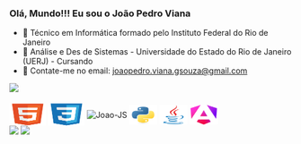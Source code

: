 ### Olá, Mundo!!! Eu sou o João Pedro Viana
- 🔭 Técnico em Informática formado pelo Instituto Federal do Rio de Janeiro
- 🌱 Análise e Des de Sistemas - Universidade do Estado do Rio de Janeiro (UERJ) - Cursando
- 💬 Contate-me no email: joaopedro.viana.gsouza@gmail.com
<div align="left>
  <a href="https://github.com/JoaoVianaSouza">
  <img height="180em" src="https://github-readme-stats.vercel.app/api/top-langs/?username=JoaoVianaSouza&layout=compact&langs_count=9&theme=onedark"/>
</div>
    
<div style="display: inline_block"><br>
  <img align="center" alt="Joao-HTML" height="40" width="65" padding="3px"  src="https://raw.githubusercontent.com/devicons/devicon/master/icons/html5/html5-original.svg">
  <img align="center" alt="Joao-CSS" height="40" width="65" padding="3px"  src="https://raw.githubusercontent.com/devicons/devicon/master/icons/css3/css3-original.svg">
  <img align="center" alt="Joao-JS" height="35" width="50" padding="3px"  src="https://cdn.jsdelivr.net/gh/devicons/devicon/icons/javascript/javascript-original.svg">
  <img align="center" alt="Joao-JS" height="35" width="50" padding="3px"  src="https://raw.githubusercontent.com/devicons/devicon/master/icons/python/python-original.svg">
  <img align="center" alt="Joao-JS" height="35" width="50" padding="3px"  src="https://raw.githubusercontent.com/devicons/devicon/master/icons/java/java-original.svg">
  <img align="center" alt="Joao-JS" height="35" width="50" padding="3px" src="https://raw.githubusercontent.com/devicons/devicon/master/icons/angular/angular-original.svg">
  

</div>
<div>
   <a href = "mailto:joaopedro.viana.gsouza@gmail.com"><img src="https://img.shields.io/badge/Gmail-D14836?style=for-the-badge&logo=gmail&logoColor=white"></a>
   <a href="https://www.linkedin.com/in/joao-pedro-gon%C3%A7alves-viana-de-souza-a33a84242/" target="_blank"><img src="https://img.shields.io/badge/-LinkedIn-%230077B5?style=for-the-badge&logo=linkedin&logoColor=white" target="_blank"></a> 
</div>
